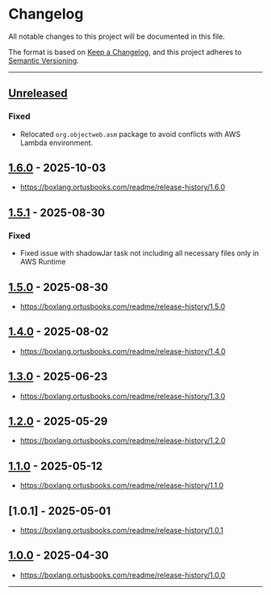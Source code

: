 # Changelog

All notable changes to this project will be documented in this file.

The format is based on [Keep a Changelog](https://keepachangelog.com/en/1.0.0/),
and this project adheres to [Semantic Versioning](https://semver.org/spec/v2.0.0.html).

* * *

## [Unreleased]

### Fixed

- Relocated `org.objectweb.asm` package to avoid conflicts with AWS Lambda environment.

## [1.6.0] - 2025-10-03

- <https://boxlang.ortusbooks.com/readme/release-history/1.6.0>

## [1.5.1] - 2025-08-30

### Fixed

- Fixed issue with shadowJar task not including all necessary files only in AWS Runtime

## [1.5.0] - 2025-08-30

- <https://boxlang.ortusbooks.com/readme/release-history/1.5.0>

## [1.4.0] - 2025-08-02

- <https://boxlang.ortusbooks.com/readme/release-history/1.4.0>

## [1.3.0] - 2025-06-23

- <https://boxlang.ortusbooks.com/readme/release-history/1.3.0>

## [1.2.0] - 2025-05-29

- <https://boxlang.ortusbooks.com/readme/release-history/1.2.0>

## [1.1.0] - 2025-05-12

- <https://boxlang.ortusbooks.com/readme/release-history/1.1.0>

## [1.0.1] - 2025-05-01

- <https://boxlang.ortusbooks.com/readme/release-history/1.0.1>

## [1.0.0] - 2025-04-30

- <https://boxlang.ortusbooks.com/readme/release-history/1.0.0>

* * *

[unreleased]: https://github.com/ortus-boxlang/boxlang-aws-lambda/compare/v1.6.0...HEAD
[1.6.0]: https://github.com/ortus-boxlang/boxlang-aws-lambda/compare/v1.5.1...v1.6.0
[1.5.1]: https://github.com/ortus-boxlang/boxlang-aws-lambda/compare/v1.5.0...v1.5.1
[1.5.0]: https://github.com/ortus-boxlang/boxlang-aws-lambda/compare/v1.4.0...v1.5.0
[1.4.0]: https://github.com/ortus-boxlang/boxlang-aws-lambda/compare/v1.3.0...v1.4.0
[1.3.0]: https://github.com/ortus-boxlang/boxlang-aws-lambda/compare/v1.2.0...v1.3.0
[1.2.0]: https://github.com/ortus-boxlang/boxlang-aws-lambda/compare/v1.1.0...v1.2.0
[1.1.0]: https://github.com/ortus-boxlang/boxlang-aws-lambda/compare/v1.0.0...v1.1.0
[1.0.0]: https://github.com/ortus-boxlang/boxlang-miniserver/compare/e31fe4ded229e36b940fea08bef9239588599479...v1.0.0
